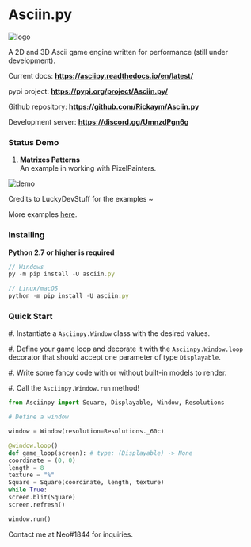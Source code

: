 # Asciin.py

![logo](https://raw.githubusercontent.com/Rickaym/Asciin.py/main/assets/inverted_logo.png)

A 2D and 3D Ascii game engine written for performance (still under development).

Current docs: **https://asciipy.readthedocs.io/en/latest/**

pypi project: **https://pypi.org/project/Asciin.py/**

Github repository: **https://github.com/Rickaym/Asciin.py**

Development server: **https://discord.gg/UmnzdPgn6g**

### Status Demo

1. **Matrixes Patterns**
   <br> An example in working with PixelPainters.

![demo](https://raw.githubusercontent.com/Rickaym/Asciin.py/main/assets/LuckyDevStuff_render.gif)

Credits to LuckyDevStuff for the examples ~

More examples [here](https://github.com/Rickaym/Asciin.py/tree/main/examples/).

### Installing

**Python 2.7 or higher is required**

```js
// Windows
py -m pip install -U asciin.py

// Linux/macOS
python -m pip install -U asciin.py
```

### Quick Start

#. Instantiate a `Asciinpy.Window` class with the desired values.

#. Define your game loop and decorate it with the `Asciinpy.Window.loop` decorator that should accept one parameter of type `Displayable`.

#. Write some fancy code with or without built-in models to render.

#. Call the `Asciinpy.Window.run` method!

```py
from Asciinpy import Square, Displayable, Window, Resolutions

# Define a window

window = Window(resolution=Resolutions._60c)

@window.loop()
def game_loop(screen): # type: (Displayable) -> None
coordinate = (0, 0)
length = 8
texture = "%"
Square = Square(coordinate, length, texture)
while True:
screen.blit(Square)
screen.refresh()

window.run()
```

Contact me at Neo#1844 for inquiries.
